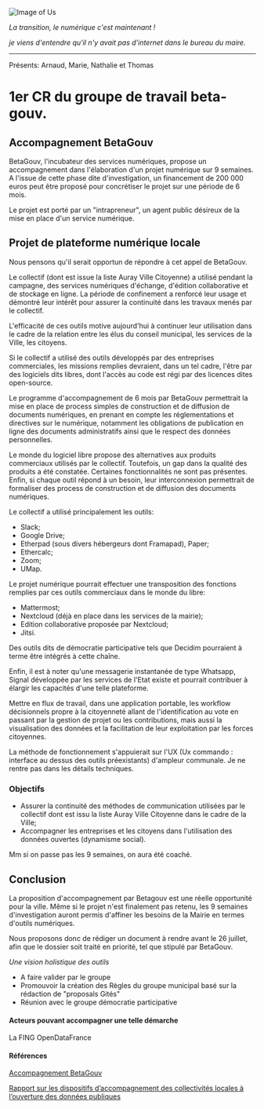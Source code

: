 ![Image of Us](https://blog.beta.gouv.fr/img/posts/investig-blog-beta.jpg)

*La transition, le numérique c'est maintenant !*

*je viens d'entendre qu'il n'y avait pas d'internet dans le bureau du maire.*

---

Présents: Arnaud, Marie, Nathalie et Thomas
# 1er CR du groupe de travail beta-gouv.

## Accompagnement BetaGouv
BetaGouv, l'incubateur des services numériques, propose un accompagnement dans l'élaboration d'un projet numérique sur 9 semaines. A l'issue de cette phase dite d'investigation, un financement de 200 000 euros peut être proposé pour concrétiser le projet sur une période de 6 mois.

Le projet est porté par un "intrapreneur", un agent public désireux de la mise en place d'un service numérique.



## Projet de plateforme numérique locale
Nous pensons qu'il serait opportun de répondre à cet appel de BetaGouv.

Le collectif (dont est issue la liste Auray Ville Citoyenne) a utilisé pendant la campagne, des services numériques d'échange, d'édition collaborative et de stockage en ligne. La période de confinement a renforcé leur usage et démontré leur intérêt pour assurer la continuité dans les travaux menés par le collectif.

L'efficacité de ces outils motive aujourd'hui à continuer leur utilisation dans le cadre de la relation entre les élus du conseil municipal, les services de la Ville, les citoyens.

Si le collectif a utilisé des outils développés par des entreprises commerciales, les missions remplies devraient, dans un tel cadre, l'être par des logiciels dits libres, dont l'accès au code est régi par des licences dites open-source.

Le programme d'accompagnement de 6 mois par BetaGouv permettrait la mise en place de process simples de construction et de diffusion de documents numériques, en prenant en compte les réglementations et directives sur le numérique, notamment les obligations de publication en ligne des documents administratifs ainsi que le respect des données personnelles.

Le monde du logiciel libre propose des alternatives aux produits commerciaux utilisés par le collectif. Toutefois, un gap dans la qualité des produits a été constatée. Certaines fonctionnalités ne sont pas présentes. Enfin, si chaque outil répond à un besoin, leur interconnexion permettrait de formaliser des process de construction et de diffusion des documents numériques.

Le collectif a utilisé principalement les outils:
- Slack;
- Google Drive;
- Etherpad (sous divers hébergeurs dont Framapad), Paper;
- Ethercalc;
- Zoom;
- UMap.

Le projet numérique pourrait effectuer une transposition des fonctions remplies par ces outils commerciaux dans le monde du libre:
- Mattermost;
- Nextcloud (déjà en place dans les services de la mairie);
- Edition collaborative proposée par Nextcloud;
- Jitsi.

Des outils dits de démocratie participative tels que Decidim pourraient à terme être intégrés à cette chaîne.

Enfin, il est à noter qu'une messagerie instantanée de type Whatsapp, Signal développée par les services de l'Etat existe et pourrait contribuer à élargir les capacités d'une telle plateforme.

Mettre en flux de travail, dans une application portable, les workflow décisionnels propre à la citoyenneté allant de l'identification au vote en passant par la gestion de projet ou les contributions, mais aussi la visualisation des données et la facilitation de leur exploitation par les forces citoyennes.

La méthode de fonctionnement s'appuierait sur l'UX (Ux commando : interface au dessus des outils préexistants) d'ampleur communale. Je ne rentre pas dans les détails techniques.

### Objectifs 
- Assurer la continuité des méthodes de communication utilisées par le collectif dont est issu la liste Auray Ville Citoyenne dans le cadre de la Ville;
- Accompagner les entreprises et les citoyens dans l'utilisation des données ouvertes (dynamisme social).

Mm si on passe pas les 9 semaines, on aura été coaché.

## Conclusion
La proposition d'accompagnement par Betagouv est une réelle opportunité pour la ville. Même si le projet n'est finalement pas retenu, les 9 semaines d'investigation auront permis d'affiner les besoins de la Mairie en termes d'outils numériques.

Nous proposons donc de rédiger un document à rendre avant le 26 juillet, afin que le dossier soit traité en priorité, tel que stipulé par BetaGouv.

*Une vision holistique des outils*
 
- A faire valider par le groupe
- Promouvoir la création des Règles du groupe municipal basé sur la rédaction de "proposals Gités"
- Réunion avec le groupe démocratie participative

#### Acteurs pouvant accompagner une telle démarche
La FING
OpenDataFrance

#### Références 
[Accompagnement BetaGouv](https://blog.beta.gouv.fr/dinsic/2020/06/22/investigations/)

[Rapport sur les dispositifs d’accompagnement des collectivités locales à l’ouverture des données publiques](https://www.economie.gouv.fr/files/files/PDF/Rapport__dispositifs_accompagnement_collloc_V1.0.pdf)



